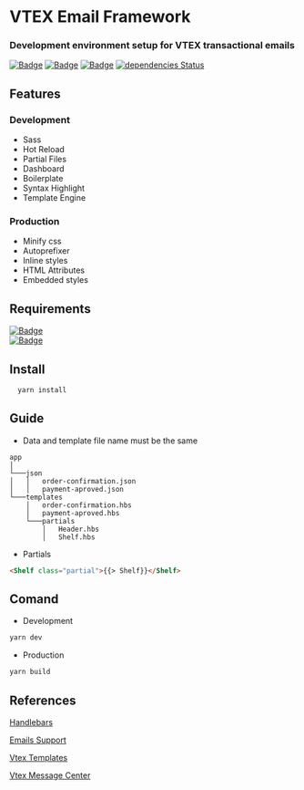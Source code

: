 # VTEX Email Framework
### Development environment setup for VTEX transactional emails
[![Badge](https://img.shields.io/github/license/CrisFeit/vtex-email-framework)](https://github.com/CrisFeit/vtex-email-framework/blob/master/LICENSE) [![Badge](https://img.shields.io/github/package-json/v/crisfeit/vtex-email-framework)](https://github.com/CrisFeit/vtex-email-framework/releases) [![Badge](https://img.shields.io/github/issues/CrisFeit/vtex-email-framework)](https://github.com/CrisFeit/vtex-email-framework/issues) [![dependencies Status](https://status.david-dm.org/gh/CrisFeit/vtex-email-framework.svg)](https://github.com/CrisFeit/vtex-email-framework/blob/master/package.json)
##  Features
### Development
* Sass
* Hot Reload
* Partial Files
* Dashboard
* Boilerplate
* Syntax Highlight
* Template Engine
### Production
* Minify css
* Autoprefixer
* Inline styles
* HTML Attributes
* Embedded styles
## Requirements
[![Badge](https://img.shields.io/badge/%20yarn->=_1-blue?logo=yarn)](https://classic.yarnpkg.com)   
[![Badge](https://img.shields.io/badge/%20node.js-%20%3E%3D_14-brightgreen?logo=node.js)](https://nodejs.org)
## Install
```bash
  yarn install
```
## Guide
* Data and template file name must be the same
```
app
│
└───json
│   │   order-confirmation.json
│   │   payment-aproved.json
└───templates
    │   order-confirmation.hbs
    │   payment-aproved.hbs
    └───partials
        │   Header.hbs
        │   Shelf.hbs
```
* Partials
```html
<Shelf class="partial">{{> Shelf}}</Shelf>
```
## Comand
- Development
```bash
yarn dev
```
- Production
```bash
yarn build
```
## References
[Handlebars](https://handlebarsjs.com/)  

[Emails Support](https://www.campaignmonitor.com/css/)  

[Vtex Templates](https://help.vtex.com/tutorial/list-of-e-mail-templates-in-the-message-center--3g2S2kqBOoSGcCaqMYK2my)  

[Vtex Message Center](https://help.vtex.com/en/tracks/transactional-emails--6IkJwttMw5T84mlY9RifRP/5uvq01BDu6nnDEJpseR1aH)

